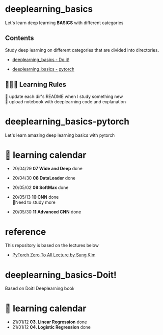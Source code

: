# deeplearning_basics

Let's learn deep learning **BASICS** with different categories



## Contents

Study deep learning on different categories that are divided into directories.

* [deeplearning_basics - Do it!](#deeplearning_basics-doit)

* [deeplearning_basics - pytorch](#deeplearning_basics-pytorch)



## 🏃🏻‍♀️ Learning Rules

📌 update each dir's README when I study something new<br>
📌 upload notebook with deeplearning code and explanation<br>



# deeplearning_basics-pytorch

Let's learn amazing deep learning basics with pytorch

# 📅 learning calendar

* 20/04/29 **07 Wide and Deep** done

* 20/04/30 **08 DataLoader** done

* 20/05/02 **09 SoftMax** done

* 20/05/13 **10 CNN** done 
  <br> 📌Need to study more

* 20/05/30 **11 Advanced CNN** done


# reference 

This repository is based on the lectures below

* [PyTorch Zero To All Lecture by Sung Kim](https://www.youtube.com/watch?v=zN49HdDxHi8)



# deeplearning_basics-Doit!

Based on Doit! Deeplearning book



# 📅 learning calendar

* 21/01/12 **03. Linear Regression** done
* 21/01/12 **04. Logistic Regression** done

